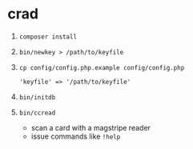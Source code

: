 # crad

1. `composer install`
2. `bin/newkey > /path/to/keyfile`
3. `cp config/config.php.example config/config.php`

   `'keyfile' => '/path/to/keyfile'`

4. `bin/initdb`
5. `bin/ccread`
   - scan a card with a magstripe reader
   - issue commands like `!help`
